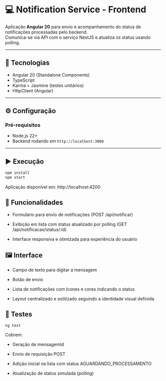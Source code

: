 # 💻 Notification Service - Frontend

Aplicação **Angular 20** para envio e acompanhamento do status de notificações processadas pelo backend.  
Comunica-se via API com o serviço NestJS e atualiza os status usando polling.

---

## 🚀 Tecnologias

- Angular 20 (Standalone Components)
- TypeScript
- Karma + Jasmine (testes unitários)
- HttpClient (Angular)

---

## ⚙️ Configuração

### Pré-requisitos

- Node.js 22+
- Backend rodando em `http://localhost:3000`

---

## ▶️ Execução

```bash
npm install
npm start
```

Aplicação disponível em: http://localhost:4200

## 📡 Funcionalidades

- Formulário para envio de notificações (POST /api/notificar)

- Exibição em lista com status atualizado por polling (GET /api/notificacao/status/:id)

- Interface responsiva e otimizada para experiência do usuário

## 🖼️ Interface

- Campo de texto para digitar a mensagem

- Botão de envio

- Lista de notificações com ícones e cores indicando o status

- Layout centralizado e estilizado seguindo a identidade visual definida

## 🧪 Testes

```
ng test
```

Cobrem:

- Geração de mensagemId

- Envio de requisição POST

- Adição inicial na lista com status AGUARDANDO_PROCESSAMENTO

- Atualização de status simulada (polling)
